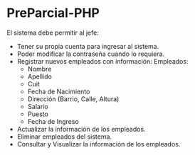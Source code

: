 # PreParcial-PHP

El sistema debe permitir al jefe:
+ Tener su propia cuenta para ingresar al sistema.
+ Poder modificar la contraseña cuando lo requiera.
+ Registrar nuevos empleados con información:
    Empleados:
    - Nombre
    - Apellido
    - Cuit
    - Fecha de Nacimiento
    - Dirección (Barrio, Calle, Altura)
    - Salario
    - Puesto
    - Fecha de Ingreso
+ Actualizar la información de los empleados.
+ Eliminar empleados del sistema.
+ Consultar y Visualizar la información de los empleados.
